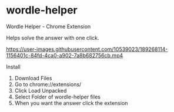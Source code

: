 # wordle-helper

Wordle Helper - Chrome Extension

Helps solve the answer with one click.

https://user-images.githubusercontent.com/10539023/189268114-1156401c-84fd-4ca0-a902-7a8b682756cb.mp4

Install 

1. Download Files
2. Go to chrome://extensions/
3. Click Load Unpacked
4. Select Folder of wordle-helper files
5. When you want the answer click the extension 
